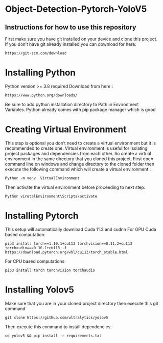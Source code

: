 # Object-Detection-Pytorch-YoloV5

## Instructions for how to use this repository
First make sure you have git installed on your device and clone this project. If you don't have git already installed you can download for here:
```
https://git-scm.com/download
```

# Installing Python
Python version >= 3.8 required
Download from here : 
```
https://www.python.org/downloads/
```
Be sure to add python installation directory to Path in Environment Variables. Python already comes with pip package manager which is good

# Creating Virtual Environment
This step is optional you don’t need to create a virtual environment but it is recommended to create one. Virtual environment is useful for isolating project packages and dependencies from each other. So create a virtual environment in the same directory that you cloned this project.
First open command line on windows and change directory to the cloned folder then execute the following command which will create a virtual environment :
```
Python -m venv  VirtualEnvironment
```
Then activate the virtual environment before proceeding to next step:
```
Python virutalEnvironment\Scripts\activate
```

# Installing Pytorch
This setup will automatically download Cuda 11.3 and cudnn
For GPU Cuda based computation:
```
pip3 install torch==1.10.1+cu113 torchvision==0.11.2+cu113 torchaudio===0.10.1+cu113 -f https://download.pytorch.org/whl/cu113/torch_stable.html
```
For CPU based computations:
```
pip3 install torch torchvision torchaudio
```

# Installing Yolov5
Make sure that you are in your cloned project directory then execute this git command
```
git clone https://github.com/ultralytics/yolov5
```
Then execute this command to install dependencies:
```
cd yolov5 && pip install -r requirements.txt
```



